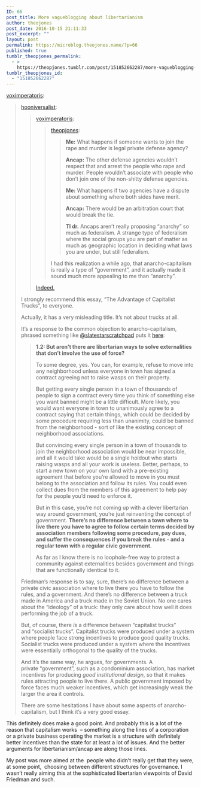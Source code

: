 ```yaml
---
ID: 66
post_title: More vagueblogging about libertarianism
author: theojones
post_date: 2016-10-15 21:11:33
post_excerpt: ""
layout: post
permalink: https://microblog.theojones.name/?p=66
published: true
tumblr_theopjones_permalink:
  - >
    https://theopjones.tumblr.com/post/151852662287/more-vagueblogging-about-libertarianism
tumblr_theopjones_id:
  - "151852662287"
---
```

<p><a class="tumblr_blog" href="http://voximperatoris.tumblr.com/post/151493389547">voximperatoris</a>:</p>
<blockquote>
<p><a class="tumblr_blog" href="http://hooniversalist.tumblr.com/post/151492910161">hooniversalist</a>:</p>
<blockquote>
<p><a class="tumblr_blog" href="http://voximperatoris.tumblr.com/post/151492471902">voximperatoris</a>:</p>
<blockquote>
<p><a class="tumblr_blog" href="http://theopjones.tumblr.com/post/151272053202">theopjones</a>:</p>
<blockquote>
<p><b>Me:</b> What happens if someone wants to join the rape and murder is legal private defense agency?</p>
<p><b>Ancap:</b> The other defense agencies wouldn’t respect that and arrest the people who rape and murder. People wouldn’t associate with people who don’t join one of the non-shitty defense agencies.</p>
<p><b>Me:</b> What happens if two agencies have a dispute about something where both sides have merit.</p>
<p><b>Ancap:</b> There would be an arbitration court that would break the tie.</p>
<p><b>Tl dr.</b> Ancaps aren’t really proposing “anarchy” so much as federalism. A strange type of federalism where the social groups you are part of matter as much as geographic location in deciding what laws you are under, but still federalism.</p>
</blockquote>
<p>I had this realization a while ago, that anarcho-capitalism is really a type of “government”, and it actually made it sound much more appealing to me than “anarchy”.</p>
</blockquote>
<p><a href="http://t.umblr.com/redirect?z=http%3A%2F%2Fwww.daviddfriedman.com%2FLibertarian%2FCapitalist_Trucks.html&amp;t=ZGMzMGVlNTA4MmVlOGMxNzJhMTM5NTM2NTRmZGMzY2U3NmExMzhjMiw0anAzMVFPdw%3D%3D&amp;m=0">Indeed.</a><br /></p>
</blockquote>
<p>I strongly recommend this essay, “The Advantage of Capitalist Trucks”, to everyone.</p>
<p>Actually, it has a very misleading title. It’s not about trucks at all.</p>
<p>It’s a response to the common objection to anarcho-capitalism, phrased something like <a href="https://tmblr.co/mr_VjRMdGrF-gPcvkpyuSDQ">@slatestarscratchpad</a> puts it <a href="http://raikoth.net/libertarian.html#externalities">here</a>:</p>
<blockquote>
<p><b>1.2: But aren’t there are libertarian ways to solve externalities that don’t involve the use of force?</b></p>
<p>To some degree, yes. You can, for example, refuse to move into any neighborhood unless everyone in town has signed a contract agreeing not to raise wasps on their property.</p>
<p>But getting every single person in a town of thousands of people to sign a contract every time you think of something else you want banned might be a little difficult. More likely, you would want everyone in town to unanimously agree to a contract saying that certain things, which could be decided by some procedure requiring less than unanimity, could be banned from the neighborhood - sort of like the existing concept of neighborhood associations.</p>
<p>But convincing every single person in a town of thousands to join the neighborhood association would be near impossible, and all it would take would be a single holdout who starts raising wasps and all your work is useless. Better, perhaps, to start a new town on your own land with a pre-existing agreement that before you’re allowed to move in you must belong to the association and follow its rules. You could even collect dues from the members of this agreement to help pay for the people you’d need to enforce it.</p>
<p>But in this case, you’re not coming up with a clever libertarian way around government, you’re just reinventing the concept of government. <b>There’s no difference between a town where to live there you have to agree to follow certain terms decided by association members following some procedure, pay dues, and suffer the consequences if you break the rules - and a regular town with a regular civic government.</b></p>
<p>As far as I know there is no loophole-free way to protect a community against externalities besides government and things that are functionally identical to it.</p>
</blockquote>
<p>Friedman’s response is to say, sure, there’s no difference between a private civic association where to live there you have to follow the rules, and a government. And there’s no difference between a truck made in America and a truck made in the Soviet Union. No one cares about the “ideology” of a truck: they only care about how well it does performing the job of a truck.</p>
<p>But, of course, there <i>is</i> a difference between “capitalist trucks” and “socialist trucks”. Capitalist trucks were produced under a system where people face strong incentives to produce good quality trucks. Socialist trucks were produced under a system where the incentives were essentially orthogonal to the quality of the trucks.</p>
<p>And it’s the same way, he argues, for governments. A private “government”, such as a condominium association, has market incentives for producing <i>good institutional design</i>, so that it makes rules attracting people to live there. A public government imposed by force faces much weaker incentives, which get increasingly weak the larger the area it controls.</p>
<p>There are some hesitations I have about some aspects of anarcho-capitalism, but I think it’s a very good essay.</p>
</blockquote>

<p>This definitely does make a good point. And probably this is a lot of the reason that capitalism works  &ndash; something along the lines of a corporation or a private business operating the market is a structure with definitely better incentives than the state for at least a lot of issues. And the better arguments for libertarianism/ancap are along those lines. </p><p>My post was more aimed at the  people who didn’t really get that they were, at some point,  choosing between different structures for governance. I wasn’t really aiming this at the sophisticated libertarian viewpoints of David Friedman and such. </p>